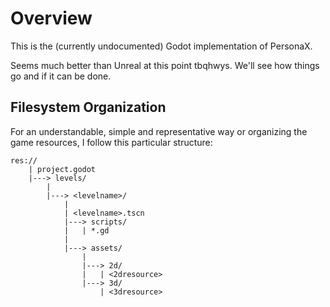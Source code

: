 # Overview
This is the (currently undocumented) Godot implementation of PersonaX.

Seems much better than Unreal at this point tbqhwys. We'll see how things go and if it can be done.


## Filesystem Organization
For an understandable, simple and representative way or organizing the game resources, I follow this particular structure:  
```
res://
    | project.godot
    |---> levels/
        |
        |---> <levelname>/
            |
            | <levelname>.tscn
            |---> scripts/
            |   | *.gd
            |
            |---> assets/
                |
                |---> 2d/
                |   | <2dresource>
                |---> 3d/
                    | <3dresource>
```
